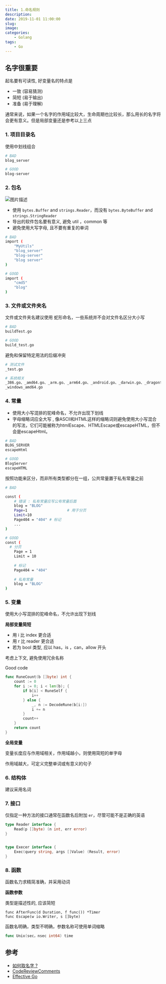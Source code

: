 ```yaml
---
title: 1.命名规则
description: 
date: 2019-11-01 11:00:00
slug: 
image: 
categories:
    - Golang
tags:
    - Go
---
```




## 名字很重要

起名要有可读性, 好变量名的特点是

+ 一致 (容易猜测)
+ 简短 (易于输出)
+ 准备 (易于理解)

通常来说，如果一个名字的作用域比较大，生命周期也比较长，那么用长的名字将会更有意义。但是局部变量还是参考以上三点



### 1. 项目目录名

使用中划线组合

```bash
# BAD
blog_server
```

```bash
# GOOD
blog-server
```

### 2. 包名

![图片描述](https://img1.sycdn.imooc.com/5f6825fd0001c4a808000475.png)

+ 使用 `bytes.Buffer` and `strings.Reader`，而没有 `bytes.ByteBuffer` and `strings.StringReader`
+ 导出的软件包名要有意义, 避免 util ，common 等
+ 避免使用大写字母, 且不要有重复的单词

```bash
# BAD
import (
	"MyUtils"           
	"blog_server"
	"blog-server"
	"blog server"
)
```

```bash
# GOOD
import (
	"cmd5"
	"blog"
)
```

### 3. 文件或文件夹名

文件或文件夹名建议使用 蛇形命名，一些系统并不会对文件名区分大小写

```bash
# BAD
buildTest.go
```

```bash
# GOOD
build_test.go
```

避免和保留特定用法的后缀冲突

```bash
# 测试文件
_test.go
```

```bash
# 系统相关
_386.go、_amd64.go、_arm.go、_arm64.go、_android.go、_darwin.go、_dragonfly.go、_freebsd.go、_linux.go、_nacl.go、_netbsd.go、_openbsd.go、_plan9.go、_solaris.go、_windows.go、_android_386.go、_android_amd64.go、_android_arm.go、_android_arm64.go、_darwin_386.go、_darwin_amd64.go、_darwin_arm.go、_darwin_arm64.go、_dragonfly_amd64.go、_freebsd_386.go、_freebsd_amd64.go、_freebsd_arm.go、_linux_386.go、_linux_amd64.go、_linux_arm.go、_linux_arm64.go、_linux_mips64.go、_linux_mips64le.go、_linux_ppc64.go、_linux_ppc64le.go、_linux_s390x.go、_nacl_386.go、_nacl_amd64p32.go、_nacl_arm.go、_netbsd_386.go、_netbsd_amd64.go、_netbsd_arm.go、_openbsd_386.go、_openbsd_amd64.go、_openbsd_arm.go、_plan9_386.go、_plan9_amd64.go、_plan9_arm.go、_solaris_amd64.go、_windows_386.go
_windows_amd64.go
```

### 4. 常量

+ 使用大小写混排的驼峰命名，不允许出现下划线
+ 字母缩略词应全大写 , 像ASCII和HTML这样的缩略词则避免使用大小写混合的写法，它们可能被称为htmlEscape、HTMLEscape或escapeHTML，但不会是escapeHtml。

```bash
# BAD
BLOG_SERVER
escapeHtml
```

```bash
# GOOD
BlogServer
escapeHTML
```

按照功能来区分，而非所有类型都分在一组，公共常量置于私有常量之前

```bash
# BAD

const (
	# 错误 : 私有常量应写公有常量后面
	blog = "BLOG"
	Page=1   				# 用于分页
	Limit=10
	Page404 = "404" # 标记
	...
)
```

```bash
# GOOD
const (
  # 分页
	Page = 1
	Limit = 10
	
	# 标记
	Page404 = "404"
	
	# 私有常量
	blog = "BLOG"
)
```

### 5. 变量

使用大小写混排的驼峰命名，不允许出现下划线

**局部变量简短**

+ 用 i  比 index 更合适
+ 用 r 比 reader 更合适
+ 若为 bool 类型, 应以 has，is ，can，allow 开头

考虑上下文, 避免使用冗余名称

Good code

```go
func RuneCount(b []byte) int {
    count := 0
    for i := 0; i < len(b); {
        if b[i] < RuneSelf {
            i++
        } else {
            _, n := DecodeRune(b[i:])
            i += n
        }
        count++
    }
    return count
}
```

**全局变量**

变量长度应与作用域相关，作用域越小，则使用简短的单字母

作用域越大，可定义完整单词或有意义的句子

### 6. 结构体

建议采用名词

### 7. 接口

仅指定一种方法的接口通常在函数名后附加 `er`，尽管可能不是正确的英语

```go
type Reader interface {
    Read(p []byte) (n int, err error)
}


type Execer interface {
    Exec(query string, args []Value) (Result, error)
}
```

### 8. 函数

函数名力求精简准确，并采用动词



**函数参数**

类型是描述性的, 应该简短

```
func AfterFunc(d Duration, f func()) *Timer
func Escape(w io.Writer, s []byte)
```

函数名明确，类型不明确，参数名称可使用单词缩略

```go
func Unix(sec，nsec int64) time
```

 



## 参考

+ [如何取名字 ? ](https://talks.golang.org/2014/names.slide#1)
+ [CodeReviewComments](https://github.com/golang/go/wiki/CodeReviewComments#named-result-parameters)
+ [Effective Go](https://golang.org/doc/effective_go#named-results)



